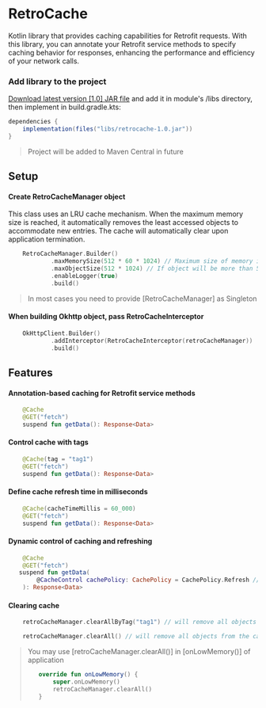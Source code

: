 # RetroCache

Kotlin library that provides caching capabilities for Retrofit requests. With this library, you can annotate your Retrofit service methods to specify caching behavior for responses, enhancing the performance and efficiency of your network calls.

### Add library to the project
[Download latest version [1.0] JAR file](https://github.com/TBCBank/RetroCache/releases/download/v1.0/retrocache-1.0.jar) and add it in module's /libs directory, then implement in build.gradle.kts:
```gradle
dependencies {
    implementation(files("libs/retrocache-1.0.jar"))
}
```
> Project will be added to Maven Central in future


## Setup

#### Create RetroCacheManager object
This class uses an LRU cache mechanism. When the maximum memory size is reached, it automatically removes the least accessed objects to accommodate new entries.
The cache will automatically clear upon application termination.
```kotlin
    RetroCacheManager.Builder()
            .maxMemorySize(512 * 60 * 1024) // Maximum size of memory in bytes
            .maxObjectSize(512 * 1024) // If object will be more than 512kb, it won't be added to the cache
            .enableLogger(true)
            .build()
```
> In most cases you need to provide [RetroCacheManager] as Singleton

#### When building Okhttp object, pass RetroCacheInterceptor
```kotlin
    OkHttpClient.Builder()
            .addInterceptor(RetroCacheInterceptor(retroCacheManager))
            .build()
```

## Features

#### Annotation-based caching for Retrofit service methods
```kotlin
    @Cache
    @GET("fetch")
    suspend fun getData(): Response<Data>
```

#### Control cache with tags
```kotlin
    @Cache(tag = "tag1")
    @GET("fetch")
    suspend fun getData(): Response<Data>
```

#### Define cache refresh time in milliseconds
```kotlin
    @Cache(cacheTimeMillis = 60_000)
    @GET("fetch")
    suspend fun getData(): Response<Data>
```

#### Dynamic control of caching and refreshing
```kotlin
    @Cache
    @GET("fetch")
   suspend fun getData(
        @CacheControl cachePolicy: CachePolicy = CachePolicy.Refresh // will refresh data
    ): Response<Data>
```

#### Clearing cache

```kotlin
    retroCacheManager.clearAllByTag("tag1") // will remove all objects with corresponding tag

    retroCacheManager.clearAll() // will remove all objects from the cache
```
> You may use [retroCacheManager.clearAll()] in [onLowMemory()] of application
> ```kotlin
>    override fun onLowMemory() {
>        super.onLowMemory()
>        retroCacheManager.clearAll()
>    }
>```
